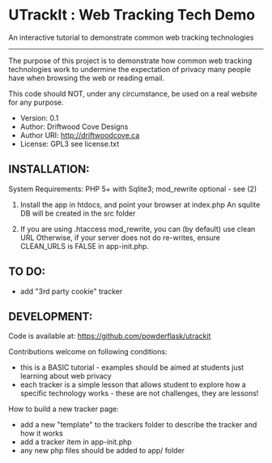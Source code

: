 # UTrackIt : Web Tracking Tech Demo

An interactive tutorial to demonstrate common web tracking technologies

-------------------------------------------

The purpose of this project is to demonstrate how common web tracking technologies
work to undermine the expectation of privacy many people have when browsing the web or reading email.

This code should NOT, under any circumstance, be used on a real website for any purpose.

 * Version: 0.1
 * Author: Driftwood Cove Designs
 * Author URI: http://driftwoodcove.ca
 * License: GPL3 see license.txt

INSTALLATION:
-------------
 System Requirements:  PHP 5+ with Sqlite3;  mod_rewrite optional - see (2)

 1) Install the app in htdocs, and point your browser at index.php
    An squlite DB will be created in the src folder

 2) If you are using .htaccess mod_rewrite, you can (by default) use clean URL
    Otherwise, if your server does not do re-writes, ensure CLEAN_URLS is FALSE in app-init.php.

TO DO:
------
 - add "3rd party cookie" tracker

DEVELOPMENT:
------------
Code is available at: https://github.com/powderflask/utrackit

Contributions welcome on following conditions:
 - this is a BASIC tutorial - examples should be aimed at students just learning about web privacy
 - each tracker is a simple lesson that allows student to explore how a specific technology works - these are not challenges, they are lessons!

How to build a new tracker page:
 - add a new "template" to the trackers folder to describe the tracker and how it works
 - add a tracker item in app-init.php
 - any new php files should be added to app/ folder

